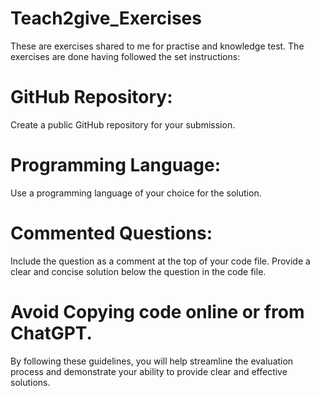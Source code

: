 # Teach2give_Exercises
These are exercises shared to me for practise and knowledge test.
The exercises are done having followed the set instructions:
# GitHub Repository:
Create a public GitHub repository for your submission.
# Programming Language:
Use a programming language of your choice for the solution.
# Commented Questions:
Include the question as a comment at the top of your code file.
Provide a clear and concise solution below the question in the code file.
# Avoid Copying code online or from ChatGPT.
By following these guidelines, you will help streamline the evaluation process and 
demonstrate your ability to provide clear and effective solutions.
